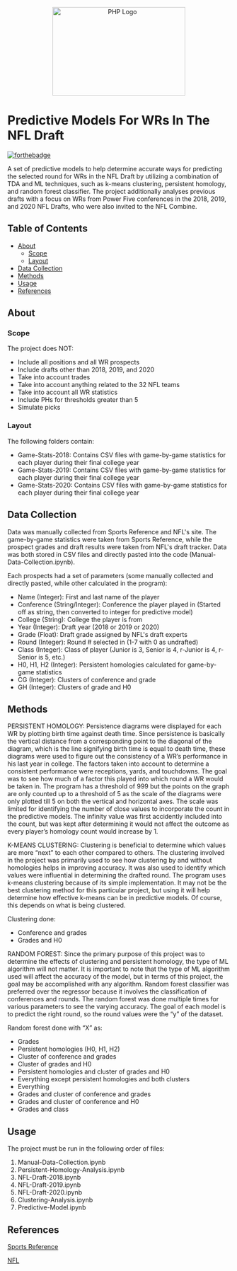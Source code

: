 <p align="center">
  <a href="https://en.wikipedia.org/wiki/DK_Metcalf"><img src="https://upload.wikimedia.org/wikipedia/commons/thumb/5/50/DK_Metcalf_%2850744645202%29.jpg/330px-DK_Metcalf_%2850744645202%29.jpg" alt="PHP Logo" height="200" width="300"></a>
</p>

# Predictive Models For WRs In The NFL Draft

[![forthebadge](https://forthebadge.com/images/badges/made-with-python.svg)](http://forthebadge.com)

A set of predictive models to help determine accurate ways for predicting the selected round for WRs in the NFL Draft by utilizing a combination of TDA and ML techniques, such as k-means clustering, persistent homology, and random forest classifier. The project additionally analyses previous drafts with a focus on WRs from Power Five conferences in the 2018, 2019, and 2020 NFL Drafts, who were also invited to the NFL Combine. 

## Table of Contents

- [About](#about)
  - [Scope](#scope)
  - [Layout](#layout)
- [Data Collection](#data-collection)
- [Methods](#methods)
- [Usage](#usage)
- [References](#references)

## About

### Scope

The project does NOT: 
- Include all positions and all WR prospects
- Include drafts other than 2018, 2019, and 2020
- Take into account trades
- Take into account anything related to the 32 NFL teams
- Take into account all WR statistics
- Include PHs for thresholds greater than 5
- Simulate picks

### Layout

The following folders contain: 
- Game-Stats-2018: Contains CSV files with game-by-game statistics for each player during their final college year
- Game-Stats-2019: Contains CSV files with game-by-game statistics for each player during their final college year
- Game-Stats-2020: Contains CSV files with game-by-game statistics for each player during their final college year

## Data Collection

Data was manually collected from Sports Reference and NFL's site. The game-by-game statistics were taken from Sports Reference, while the prospect grades and draft results were taken from NFL's draft tracker. Data was both stored in CSV files and directly pasted into the code (Manual-Data-Collection.ipynb). 

Each prospects had a set of parameters (some manually collected and directly pasted, while other calculated in the program): 
- Name (Integer): First and last name of the player
- Conference (String/Integer): Conference the player played in (Started off as string, then converted to integer for predictive model)
- College (String): College the player is from
- Year (Integer): Draft year (2018 or 2019 or 2020)
- Grade (Float): Draft grade assigned by NFL's draft experts
- Round (Integer): Round # selected in (1-7 with 0 as undrafted)
- Class (Integer): Class of player (Junior is 3, Senior is 4, r-Junior is 4, r-Senior is 5, etc.)
- H0, H1, H2 (Integer): Persistent homologies calculated for game-by-game statistics
- CG (Integer): Clusters of conference and grade
- GH (Integer): Clusters of grade and H0 

## Methods

PERSISTENT HOMOLOGY: Persistence diagrams were displayed for each WR by plotting birth time against death time. Since persistence is basically the vertical distance from a corresponding point to the diagonal of the  diagram, which is the line signifying birth time is equal to death time, these diagrams were used  to figure out the consistency of a WR’s performance in his last year in college. The factors taken  into account to determine a consistent performance were receptions, yards, and touchdowns. The  goal was to see how much of a factor this played into which round a WR would be taken in. The  program has a threshold of 999 but the points on the graph are only counted up to a threshold of 5  as the scale of the diagrams were only plotted till 5 on both the vertical and horizontal axes. The  scale was limited for identifying the number of close values to incorporate the count in the predictive models. The infinity value was first accidently included into the count, but was kept after determining it would not affect the outcome as every player’s homology count would increase by 1.

K-MEANS CLUSTERING: Clustering is beneficial to determine which values are more “next” to each other compared to  others. The clustering involved in the project was primarily used to see how clustering by and without homologies helps in improving accuracy. It was also used to identify which values were  influential in determining the drafted round. The program uses k-means clustering because of its simple implementation. It may not be the best clustering method for this particular project, but  using it will help determine how effective k-means can be in predictive models. Of course, this depends on what is being clustered.

Clustering done: 
- Conference and grades
- Grades and H0

RANDOM FOREST: Since the primary purpose of this project was to determine the effects of clustering and persistent homology, the type of ML algorithm will not matter. It is important to note that the type of ML algorithm used  will affect the accuracy of the model, but in terms of this project, the goal may be accomplished  with any algorithm. Random forest classifier was preferred over the regressor because it involves  the classification of conferences and rounds. The random forest was done multiple times for  various parameters to see the varying accuracy. The goal of each model is to predict the right round, so the round values were the “y” of the dataset.

Random forest done with “X” as:
- Grades
- Persistent homologies (H0, H1, H2)
- Cluster of conference and grades
- Cluster of grades and H0
- Persistent homologies and cluster of grades and H0
- Everything except persistent homologies and both clusters
- Everything
- Grades and cluster of conference and grades
- Grades and cluster of conference and H0
- Grades and class

## Usage

The project must be run in the following order of files: 
1. Manual-Data-Collection.ipynb
2. Persistent-Homology-Analysis.ipynb
3. NFL-Draft-2018.ipynb
4. NFL-Draft-2019.ipynb
5. NFL-Draft-2020.ipynb
6. Clustering-Analysis.ipynb
7. Predictive-Model.ipynb

## References

[Sports Reference](https://www.sports-reference.com/)

[NFL](https://www.nfl.com/)
